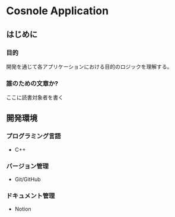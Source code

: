 # Cosnole Application

## はじめに

### 目的

開発を通じて各アプリケーションにおける目的のロジックを理解する。

### 誰のための文章か?

ここに読書対象者を書く

## 開発環境

### プログラミング言語

- C++

### バージョン管理

- Git/GitHub

### ドキュメント管理

- Notion
